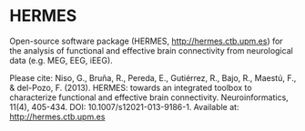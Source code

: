 HERMES
======
Open-source software package (HERMES, http://hermes.ctb.upm.es) for the analysis of functional and effective brain connectivity from neurological data (e.g. MEG, EEG, iEEG).

Please cite:
Niso, G., Bruña, R., Pereda, E., Gutiérrez, R., Bajo, R., Maestú, F., & del-Pozo, F. (2013). HERMES: towards an integrated toolbox to characterize functional and effective brain connectivity. Neuroinformatics, 11(4), 405-434. DOI: 10.1007/s12021-013-9186-1. Available at: http://hermes.ctb.upm.es
